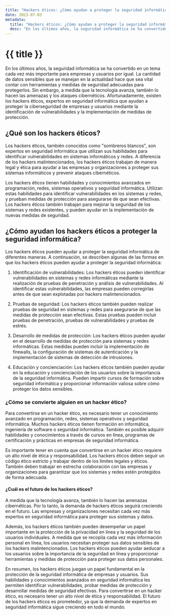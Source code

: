 ```yaml
---
title: "Hackers éticos: ¿Cómo ayudan a proteger la seguridad informática?"
date: 2023-07-03
metadata:
  title: "Hackers éticos: ¿Cómo ayudan a proteger la seguridad informática?"
  desc: "En los últimos años, la seguridad informática se ha convertido en un tema cada vez má"
---
```


# {{ title }}

En los últimos años, la seguridad informática se ha convertido en un tema cada vez más importante para empresas y usuarios por igual. La cantidad de datos sensibles que se manejan en la actualidad hace que sea vital contar con herramientas y medidas de seguridad adecuadas para protegerlos. Sin embargo, a medida que la tecnología avanza, también lo hacen las amenazas y los ataques cibernéticos. Afortunadamente, existen los hackers éticos, expertos en seguridad informática que ayudan a proteger la ciberseguridad de empresas y usuarios mediante la identificación de vulnerabilidades y la implementación de medidas de protección.

## ¿Qué son los hackers éticos?

Los hackers éticos, también conocidos como "sombreros blancos", son expertos en seguridad informática que utilizan sus habilidades para identificar vulnerabilidades en sistemas informáticos y redes. A diferencia de los hackers malintencionados, los hackers éticos trabajan de manera legal y ética para ayudar a las empresas y organizaciones a proteger sus sistemas informáticos y prevenir ataques cibernéticos.

Los hackers éticos tienen habilidades y conocimientos avanzados en programación, redes, sistemas operativos y seguridad informática. Utilizan estas habilidades para identificar vulnerabilidades en los sistemas y redes, y prueban medidas de protección para asegurarse de que sean efectivas. Los hackers éticos también trabajan para mejorar la seguridad de los sistemas y redes existentes, y pueden ayudar en la implementación de nuevas medidas de seguridad.

## ¿Cómo ayudan los hackers éticos a proteger la seguridad informática?

Los hackers éticos pueden ayudar a proteger la seguridad informática de diferentes maneras. A continuación, se describen algunas de las formas en que los hackers éticos pueden ayudar a proteger la seguridad informática:

1. Identificación de vulnerabilidades: Los hackers éticos pueden identificar vulnerabilidades en sistemas y redes informáticas mediante la realización de pruebas de penetración y análisis de vulnerabilidades. Al identificar estas vulnerabilidades, las empresas pueden corregirlas antes de que sean explotadas por hackers malintencionados.

2. Pruebas de seguridad: Los hackers éticos también pueden realizar pruebas de seguridad en sistemas y redes para asegurarse de que las medidas de protección sean efectivas. Estas pruebas pueden incluir pruebas de penetración, pruebas de vulnerabilidades y pruebas de estrés.

3. Desarrollo de medidas de protección: Los hackers éticos pueden ayudar en el desarrollo de medidas de protección para sistemas y redes informáticas. Estas medidas pueden incluir la implementación de firewalls, la configuración de sistemas de autenticación y la implementación de sistemas de detección de intrusiones.

4. Educación y concienciación: Los hackers éticos también pueden ayudar en la educación y concienciación de los usuarios sobre la importancia de la seguridad informática. Pueden impartir cursos de formación sobre seguridad informática y proporcionar información valiosa sobre cómo proteger los datos sensibles.

### ¿Cómo se convierte alguien en un hacker ético?

Para convertirse en un hacker ético, es necesario tener un conocimiento avanzado en programación, redes, sistemas operativos y seguridad informática. Muchos hackers éticos tienen formación en informática, ingeniería de software o seguridad informática. También es posible adquirir habilidades y conocimientos a través de cursos en línea, programas de certificación y prácticas en empresas de seguridad informática.

Es importante tener en cuenta que convertirse en un hacker ético requiere un alto nivel de ética y responsabilidad. Los hackers éticos deben seguir un código ético estricto y trabajar dentro de los límites legales y éticos. También deben trabajar en estrecha colaboración con las empresas y organizaciones para garantizar que los sistemas y redes estén protegidos de forma adecuada.

#### ¿Cuál es el futuro de los hackers éticos?

A medida que la tecnología avanza, también lo hacen las amenazas cibernéticas. Por lo tanto, la demanda de hackers éticos seguirá creciendo en el futuro. Las empresas y organizaciones necesitan cada vez más expertos en seguridad informática para proteger sus sistemas y datos.

Además, los hackers éticos también pueden desempeñar un papel importante en la protección de la privacidad en línea y la seguridad de los usuarios individuales. A medida que se recopila cada vez más información personal en línea, los usuarios necesitan proteger sus datos sensibles de los hackers malintencionados. Los hackers éticos pueden ayudar aeducar a los usuarios sobre la importancia de la seguridad en línea y proporcionar herramientas y medidas de protección para proteger sus datos personales.

En resumen, los hackers éticos juegan un papel fundamental en la protección de la seguridad informática de empresas y usuarios. Sus habilidades y conocimientos avanzados en seguridad informática les permiten identificar vulnerabilidades, probar medidas de protección y desarrollar medidas de seguridad efectivas. Para convertirse en un hacker ético, es necesario tener un alto nivel de ética y responsabilidad. El futuro de los hackers éticos es prometedor, ya que la demanda de expertos en seguridad informática sigue creciendo en todo el mundo.
